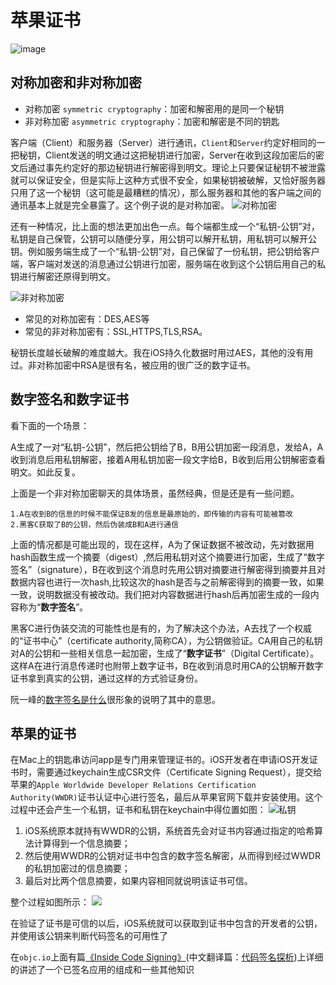 # 苹果证书
![image](http://upload-images.jianshu.io/upload_images/1253942-5aa0f5f1990499b5.jpg)

## 对称加密和非对称加密
* 对称加密 `symmetric cryptography`：加密和解密用的是同一个秘钥
* 非对称加密 `asymmetric cryptography`：加密和解密是不同的钥匙

客户端（Client）和服务器（Server）进行通讯，`Client`和`Server`约定好相同的一把秘钥，Client发送的明文通过这把秘钥进行加密，Server在收到这段加密后的密文后通过事先约定好的那边秘钥进行解密得到明文。理论上只要保证秘钥不被泄露就可以保证安全，但是实际上这种方式很不安全，如果秘钥被破解，又恰好服务器只用了这一个秘钥（这可能是最糟糕的情况），那么服务器和其他的客户端之间的通讯基本上就是完全暴露了。这个例子说的是对称加密。
![对称加密](http://upload-images.jianshu.io/upload_images/1253942-05697d31c8455025.jpg?imageMogr2/auto-orient/strip%7CimageView2/2/w/1240)

还有一种情况，比上面的想法更加出色一点。每个端都生成一个“私钥-公钥”对，私钥是自己保管，公钥可以随便分享，用公钥可以解开私钥，用私钥可以解开公钥。例如服务端生成了一个“私钥-公钥”对，自己保留了一份私钥，把公钥给客户端，客户端对发送的消息通过公钥进行加密，服务端在收到这个公钥后用自己的私钥进行解密还原得到明文。

![非对称加密](http://upload-images.jianshu.io/upload_images/1253942-07b9e270cc7088f8.jpg?imageMogr2/auto-orient/strip%7CimageView2/2/w/1240)

- 常见的对称加密有：DES,AES等 
- 常见的非对称加密有：SSL,HTTPS,TLS,RSA。 

秘钥长度越长破解的难度越大。我在iOS持久化数据时用过AES，其他的没有用过。非对称加密中RSA是很有名，被应用的很广泛的数字证书。

## 数字签名和数字证书

看下面的一个场景：

A生成了一对“私钥-公钥”，然后把公钥给了B，B用公钥加密一段消息，发给A，A收到消息后用私钥解密，接着A用私钥加密一段文字给B，B收到后用公钥解密查看明文。如此反复。

上面是一个非对称加密聊天的具体场景，虽然经典，但是还是有一些问题。

```
1.A在收到B的信息的时候不能保证B发的信息是最原始的，即传输的内容有可能被篡改
2.黑客C获取了B的公钥，然后伪装成B和A进行通信

```

上面的情况都是可能出现的，现在这样，A为了保证数据不被改动，先对数据用hash函数生成一个摘要（digest）,然后用私钥对这个摘要进行加密，生成了“数字签名”（signature），B在收到这个消息时先用公钥对摘要进行解密得到摘要并且对数据内容也进行一次hash,比较这次的hash是否与之前解密得到的摘要一致，如果一致，说明数据没有被改动。我们把对内容数据进行hash后再加密生成的一段内容称为“**数字签名**”。

黑客C进行伪装交流的可能性也是有的，为了解决这个办法，A去找了一个权威的“证书中心”（certificate authority,简称CA），为公钥做验证。CA用自己的私钥对A的公钥和一些相关信息一起加密，生成了“**数字证书**”（Digital Certificate）。这样A在进行消息传递时也附带上数字证书，B在收到消息时用CA的公钥解开数字证书拿到真实的公钥，通过这样的方式验证身份。

阮一峰的[数字签名是什么](http://www.ruanyifeng.com/blog/2011/08/what_is_a_digital_signature.html)很形象的说明了其中的意思。

## 苹果的证书
在Mac上的钥匙串访问app是专门用来管理证书的。iOS开发者在申请iOS开发证书时，需要通过keychain生成CSR文件（Certificate Signing Request），提交给苹果的`Apple Worldwide Developer Relations Certification Authority(WWDR)`证书认证中心进行签名，最后从苹果官网下载并安装使用。这个过程中还会产生一个私钥，证书和私钥在keychain中得位置如图：
![私钥](http://upload-images.jianshu.io/upload_images/1253942-0814c4c37eb06449.png?imageMogr2/auto-orient/strip%7CimageView2/2/w/1240)

1. iOS系统原本就持有WWDR的公钥，系统首先会对证书内容通过指定的哈希算法计算得到一个信息摘要；
2. 然后使用WWDR的公钥对证书中包含的数字签名解密，从而得到经过WWDR的私钥加密过的信息摘要；
3. 最后对比两个信息摘要，如果内容相同就说明该证书可信。

整个过程如图所示：
![](http://upload-images.jianshu.io/upload_images/1253942-72e507584f9cae02?imageMogr2/auto-orient/strip%7CimageView2/2/w/1240)

在验证了证书是可信的以后，iOS系统就可以获取到证书中包含的开发者的公钥，并使用该公钥来判断代码签名的可用性了

在`objc.io`上面有篇[《Inside Code Signing》](https://www.objc.io/issues/17-security/inside-code-signing/)(中文翻译篇：[代码签名探析](http://objccn.io/issue-17-2/))上详细的讲述了一个已签名应用的组成和一些其他知识

